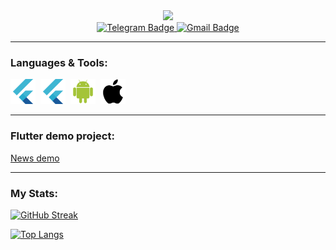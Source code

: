 <div id="header" align="center">
  <img src="https://media.giphy.com/media/3o7ZeAx01W4LDGgs2k/giphy.gif" width="200"/>
  <div id="badges">
    <a href="https://t.me/Geara0">
      <img src="https://img.shields.io/badge/Telegram-blue?logo=Telegram&style=for-the-badge" alt="Telegram Badge"/>
    </a>
    <a href="mailto:adrezz.26.5@gmail.com">
      <img src="https://img.shields.io/badge/Gmail-D14836?style=for-the-badge&logo=gmail&logoColor=white" alt="Gmail Badge"/>
    </a>
  </div>
</div>

---
### Languages & Tools:
<div>
  <img src="https://github.com/devicons/devicon/blob/master/icons/flutter/flutter-original.svg" title="Flutter" alt="Flutter" width="40" height="40"/>&nbsp;
  <img src="https://github.com/devicons/devicon/blob/master/icons/flutter/flutter-original.svg" title="Dart" alt="Dart" width="40" height="40"/>&nbsp;
  <img src="https://github.com/devicons/devicon/blob/master/icons/android/android-original.svg" title="Android" alt="Android" width="40" height="40"/>&nbsp;
  <img src="https://github.com/devicons/devicon/blob/master/icons/apple/apple-original.svg" title="iOS" alt="iOS" width="40" height="40"/>&nbsp;
</div>

---

### Flutter demo project:
[News demo](https://github.com/Geara0/news_demo)

---

### My Stats:
[![GitHub Streak](http://github-readme-streak-stats.herokuapp.com?user=Geara0&theme=dark&background=000000)](https://git.io/streak-stats)

[![Top Langs](https://github-readme-stats.vercel.app/api/top-langs/?username=Geara0&layout=compact&theme=vision-friendly-dark)](https://github.com/anuraghazra/github-readme-stats)
